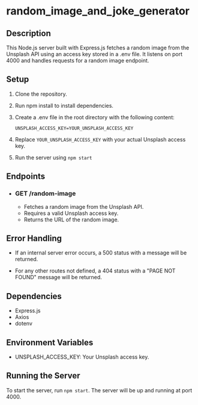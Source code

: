 # random_image_and_joke_generator

## Description
This Node.js server built with Express.js fetches a random image from the Unsplash API using an access key stored in a .env file. It listens on port 4000 and handles requests for a random image endpoint.

## Setup

1) Clone the repository.

2) Run npm install to install dependencies.

3) Create a .env file in the root directory with the following content:
    ```
    UNSPLASH_ACCESS_KEY=YOUR_UNSPLASH_ACCESS_KEY
    ```

4) Replace `YOUR_UNSPLASH_ACCESS_KEY` with your actual Unsplash access key.

5) Run the server using `npm start`

## Endpoints

- ### GET /random-image
    - Fetches a random image from the Unsplash API.
    - Requires a valid Unsplash access key.
    - Returns the URL of the random image.

## Error Handling

- If an internal server error occurs, a 500 status with a message will be returned.

- For any other routes not defined, a 404 status with a "PAGE NOT FOUND" message will be returned.

## Dependencies

- Express.js
- Axios
- dotenv

## Environment Variables

- UNSPLASH_ACCESS_KEY: Your Unsplash access key.

## Running the Server

To start the server, run `npm start`. The server will be up and running at port 4000.